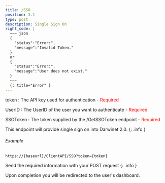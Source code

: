 ```yaml
---
title: /SSO
position: 3.1
type: post
description: Single Sign On
right_code: |
  ~~~ json
  {
    "status":"Error:",
    "message":"Invalid Token."
  }
  or
  {
    "status":"Error:",
    "message":"User does not exist."
  }
  ~~~
  {: title="Error" }
---
```

token
: The API key used for authentication - <span style="color: red">Required</span>

UserID
: The UserID of the user you want to authenticate - <span style="color: red">Required</span>

SSOToken
: The token supplied by the /GetSSOToken endpoint - <span style="color: red">Required</span>

This endpoint will provide single sign on into Darwinet 2.0.
{: .info }

###### Example

```
https://{baseurl}/ClientAPI/SSO?token={token}
```
Send the required information with your POST request
{: .info }

Upon completion you will be redirected to the user's dashboard.
